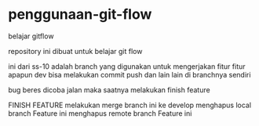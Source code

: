 # penggunaan-git-flow
belajar gitflow

repository ini dibuat untuk belajar git flow

ini dari ss-10 adalah branch yang digunakan untuk mengerjakan fitur fitur apapun
dev bisa melakukan commit push dan lain lain di branchnya sendiri

bug beres dicoba jalan maka saatnya melakukan finish feature 

FINISH FEATURE
melakukan merge branch ini ke develop
menghapus local branch Feature ini
menghapus remote branch Feature ini 
